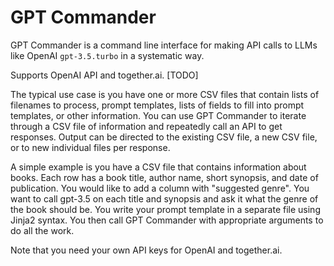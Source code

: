 # GPT Commander

GPT Commander is a command line interface for making API calls to LLMs like OpenAI `gpt-3.5.turbo` in a systematic way.

Supports OpenAI API and together.ai. [TODO]

The typical use case is you have one or more CSV files that contain lists of filenames to process, prompt templates,
lists of fields to fill into prompt templates, or other information. You can use GPT Commander to iterate through
a CSV file of information and repeatedly call an API to get responses. Output can be directed to the existing CSV file,
a new CSV file, or to new individual files per response.

A simple example is you have a CSV file that contains information about books. Each row has a book title, author name,
short synopsis, and date of publication. You would like to add a column with "suggested genre". You want to call gpt-3.5
on each title and synopsis and ask it what the genre of the book should be. You write your prompt template in a separate
file using Jinja2 syntax. You then call GPT Commander with appropriate arguments to do all the work.

Note that you need your own API keys for OpenAI and together.ai.

